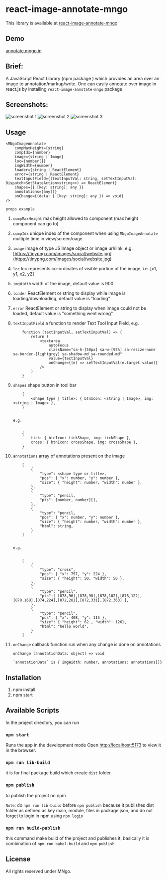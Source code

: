 # react-image-annotate-mngo

This library is available at [react-image-annotate-mngo](https://www.npmjs.com/package/react-image-annotate-mngo)

## Demo

[annotate.mngo.in](https://annotate.mngo.in)

## Brief:

A JavaScript React Library (npm package ) which provides an area over an image to annotation/markup/write.
One can easily annotate over image in react.js by installing `react-image-annotate-mngo` package

## Screenshots:

<img src="screenshots/1.png" alt="screenshot 1">

<img src="screenshots/2.png" alt="screenshot 2">

<img src="screenshots/3.png" alt="screenshot 3">

## Usage

    <MNgoImageAnnotate
        compMaxHeight={string}
        compIdx={number}
        image={string | Image}
        loc={number[]}
        imgWidth={number}
        loader={string | ReactElement}
        error={string | ReactElement}
        textInputField={(textInputVal: string, setTextInputVal: Dispatch<SetStateAction<string>>) => ReactElement}
        shapes={{ [key: string]: any }}
        annotations={any[]}
        onChange={(data: { [key: string]: any }) => void}
    />

`props example`

1.  `compMaxHeight` max height allowed to component (max height component can go to)
2.  `compIdx` unique index of the component when using `MNgoImageAnnotate` multiple time in view/screen/oage
3.  `image` image of type JS Image object or image url/link, e.g. [https://tinypng.com/images/social/website.jpg](https://tinypng.com/images/social/website.jpg)
4.  `loc` loc represents co-ordinates of visible portion of the image, i.e. [x1, y1, x2, y2]
5.  `imgWidth` width of the image, default value is 900
6.  `loader` ReactElement or string to display while image is loading/downloading, default value is "loading"
7.  `error` ReactElement or string to display when image could not be loaded, default value is "something went wrong"
8.  `textInputField` a function to render Text Tool Input Field,
    e.g.

            function (textInputVal, setTextInputVal) => {
                return (
                    <textarea
                        autoFocus
                        className="sa-h-[50px] sa-w-[95%] sa-resize-none sa-border-[lightgrey] sa-shadow-md sa-rounded-md"
                        value={textInputVal}
                        onChange={(e) => setTextInputVal(e.target.value)}
                    />
                )
            }

9.  `shapes` shape button in tool bar

            {
                <shape type | title>: { btnIcon: <string | Image>, img: <string | Image> },
            }


        e.g.


            {
                tick: { btnIcon: tickShape, img: tickShape },
                cross: { btnIcon: crossShape, img: crossShape },
            }

10. `annotations` array of annotations present on the image

            [
                {
                    "type": <shape type or title>,
                    "pos": { "x": number, "y": number },
                    "size": { "height": number, "width": number },
                },
                {
                    "type": "pencil,
                    "pts": [number, number][],
                },
                {
                    "type": "pencil,
                    "pos": { "x": number, "y": number },
                    "size": { "height": number, "width": number },
                    "html": string,
                }
            ]


        e.g.


            [
                {
                    "type": "cross",
                    "pos": { "x": 757, "y": 224 },
                    "size": { "height": 50, "width": 50 },
                },
                {
                    "type": "pencil",
                    "pts":[ [878,96],[878,98],[878,102],[878,122],[878,168],[874,224],[872,281],[872,331],[872,363] ],
                },
                {
                    "type": "pencil",
                    "pos": { "x": 408, "y": 115 },
                    "size": { "height": 62 , "width": 126},
                    "html": "hello world",
                }
            ]

11. `onChange` callback function run when any change is done on annotations

        onChange (annotationData: object) => void

        `annotationData` is { imgWidth: number, annotations: annotations[]}

## Installation

1. npm install
2. npm start

## Available Scripts

In the project directory, you can run

### `npm start`

Runs the app in the development mode
Open [http://localhost:5173](http://localhost:5173) to view it in the browser.

### `npm run lib-build`

it is for final package build which create `dist` folder.

### `npm publish`

to publish the project on npm

`Note`: do `npm run lib-build` before `npm publish` because it publishes dist folder as defined as key main, module, files in package.json, and do not forget to login in npm using `npm login`

### `npm run build-publish`

this command make build of the project and publishes it, basically it is combination of `npm run babel-build` and `npm publish`

## License

All rights reserved under MNgo.

